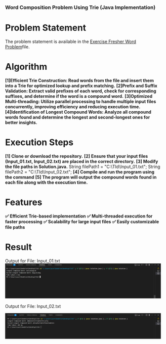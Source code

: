### Word Composition Problem Using Trie (Java Implementation)

# Problem Statement
The problem statement is available in the [Exercise Fresher Word Problem](https://github.com/Deeksha-602/Longest-Compound-word-25/blob/main/Exercise_Fresher_Word_Problem.pdf)file.


# Algorithm
**[1]Efficient Trie Construction: Read words from the file and insert them into a Trie for optimized lookup and prefix matching.**
**[2]Prefix and Suffix Validation: Extract valid prefixes of each word, check for corresponding suffixes, and determine if the word is a compound word.**
**[3]Optimized Multi-threading: Utilize parallel processing to handle multiple input files concurrently, improving efficiency and reducing execution time.**
**[4]Identification of Longest Compound Words: Analyze all compound words found and determine the longest and second-longest ones for better insights.**

# Execution Steps
**[1] Clone or download the repository.**
**[2] Ensure that your input files (Input_01.txt, Input_02.txt) are placed in the correct directory.**
**[3] Modify the file paths in Solution.java.**
  String filePath1 = "C:\\TId\\Input_01.txt";
  String filePath2 = "C:\\TId\\Input_02.txt";
**[4] Compile and run the program using the command**
**[5] The program will output the compound words found in each file along with the execution time.**

# Features
**✅ Efficient Trie-based implementation**
**✅ Multi-threaded execution for faster processing**
**✅ Scalability for large input files**
**✅ Easily customizable file paths**

# Result
Output for File: Input_01.txt
![Output Screenshot](https://github.com/Deeksha-602/Longest-Compound-word-25/blob/main/Input_01.txt.png)

Output for File: Input_02.txt

![Output Screenshot](https://github.com/Deeksha-602/Longest-Compound-word-25/blob/main/Input_02.txt.png)

